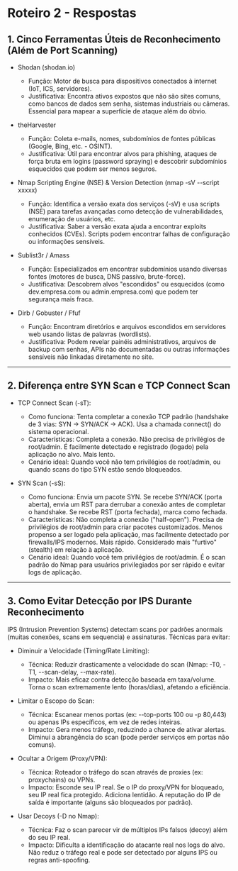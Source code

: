 # Roteiro 2 - Respostas

## 1. Cinco Ferramentas Úteis de Reconhecimento (Além de Port Scanning)

- Shodan (shodan.io)
  - Função: Motor de busca para dispositivos conectados à internet (IoT, ICS, servidores).
  - Justificativa: Encontra ativos expostos que não são sites comuns, como bancos de dados sem senha, sistemas industriais ou câmeras. Essencial para mapear a superfície de ataque além do óbvio.

- theHarvester
  - Função: Coleta e-mails, nomes, subdomínios de fontes públicas (Google, Bing, etc. - OSINT).
  - Justificativa: Útil para encontrar alvos para phishing, ataques de força bruta em logins (password spraying) e descobrir subdomínios esquecidos que podem ser menos seguros.

- Nmap Scripting Engine (NSE) & Version Detection (nmap -sV --script xxxxx)
  - Função: Identifica a versão exata dos serviços (-sV) e usa scripts (NSE) para tarefas avançadas como detecção de vulnerabilidades, enumeração de usuários, etc.
  - Justificativa: Saber a versão exata ajuda a encontrar exploits conhecidos (CVEs). Scripts podem encontrar falhas de configuração ou informações sensíveis.

- Sublist3r / Amass
  - Função: Especializados em encontrar subdomínios usando diversas fontes (motores de busca, DNS passivo, brute-force).
  - Justificativa: Descobrem alvos "escondidos" ou esquecidos (como dev.empresa.com ou admin.empresa.com) que podem ter segurança mais fraca.

- Dirb / Gobuster / Ffuf
  - Função: Encontram diretórios e arquivos escondidos em servidores web usando listas de palavras (wordlists).
  - Justificativa: Podem revelar painéis administrativos, arquivos de backup com senhas, APIs não documentadas ou outras informações sensíveis não linkadas diretamente no site.

---

## 2. Diferença entre SYN Scan e TCP Connect Scan

- TCP Connect Scan (-sT):
  - Como funciona: Tenta completar a conexão TCP padrão (handshake de 3 vias: SYN -> SYN/ACK -> ACK). Usa a chamada connect() do sistema operacional.
  - Características: Completa a conexão. Não precisa de privilégios de root/admin. É facilmente detectado e registrado (logado) pela aplicação no alvo. Mais lento.
  - Cenário ideal: Quando você não tem privilégios de root/admin, ou quando scans do tipo SYN estão sendo bloqueados.

- SYN Scan (-sS):
  - Como funciona: Envia um pacote SYN. Se recebe SYN/ACK (porta aberta), envia um RST para derrubar a conexão antes de completar o handshake. Se recebe RST (porta fechada), marca como fechada.
  - Características: Não completa a conexão ("half-open"). Precisa de privilégios de root/admin para criar pacotes customizados. Menos propenso a ser logado pela aplicação, mas facilmente detectado por firewalls/IPS modernos. Mais rápido. Considerado mais "furtivo" (stealth) em relação à aplicação.
  - Cenário ideal: Quando você tem privilégios de root/admin. É o scan padrão do Nmap para usuários privilegiados por ser rápido e evitar logs de aplicação.

---

## 3. Como Evitar Detecção por IPS Durante Reconhecimento

IPS (Intrusion Prevention Systems) detectam scans por padrões anormais (muitas conexões, scans em sequencia) e assinaturas. Técnicas para evitar:

- Diminuir a Velocidade (Timing/Rate Limiting):
  - Técnica: Reduzir drasticamente a velocidade do scan (Nmap: -T0, -T1, --scan-delay, --max-rate).
  - Impacto: Mais eficaz contra detecção baseada em taxa/volume. Torna o scan extremamente lento (horas/dias), afetando a eficiência.

- Limitar o Escopo do Scan:
  - Técnica: Escanear menos portas (ex: --top-ports 100 ou -p 80,443) ou apenas IPs específicos, em vez de redes inteiras.
  - Impacto: Gera menos tráfego, reduzindo a chance de ativar alertas. Diminui a abrangência do scan (pode perder serviços em portas não comuns).

- Ocultar a Origem (Proxy/VPN):
  - Técnica: Roteador o tráfego do scan através de proxies (ex: proxychains) ou VPNs.
  - Impacto: Esconde seu IP real. Se o IP do proxy/VPN for bloqueado, seu IP real fica protegido. Adiciona lentidão. A reputação do IP de saída é importante (alguns são bloqueados por padrão).

- Usar Decoys (-D no Nmap):
  - Técnica: Faz o scan parecer vir de múltiplos IPs falsos (decoy) além do seu IP real.
  - Impacto: Dificulta a identificação do atacante real nos logs do alvo. Não reduz o tráfego real e pode ser detectado por alguns IPS ou regras anti-spoofing.
